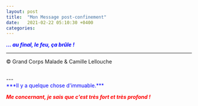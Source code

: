```yaml
---
layout: post
title:  "Mon Message post-confinement"
date:   2021-02-22 05:10:30 +0400
categories: 
---
```



<span style="color: blue">***... au final, le feu, ça brûle !***</span>
<br/>


---
&copy;  Grand Corps Malade & Camille Lellouche

<br>
---
<br>
<span style="color: blue">***Il y a quelque chose d'immuable.***</span>

<span style="color: red">***Me concernant, je sais que c'est très fort et très profond !***</span>
<!---
<br/>
<span style="color: red">`Faut-il encore le prouver ?`</span>
--->

<!---
<br>
![Don't Give Up]({{ site.url }}/img/Smile/rosie-kerr-Gz0PxBYPfs8-unsplash_L.jpg)

<span>Merci à <a href="https://unsplash.com/@rosiekerr?utm_source=unsplash&amp;utm_medium=referral&amp;utm_content=creditCopyText" target="_blank" >Rosie Kerr</a> sur <a href="https://unsplash.com/" target="_blank">Unsplash - Images libres de droits</a></span>
--->


